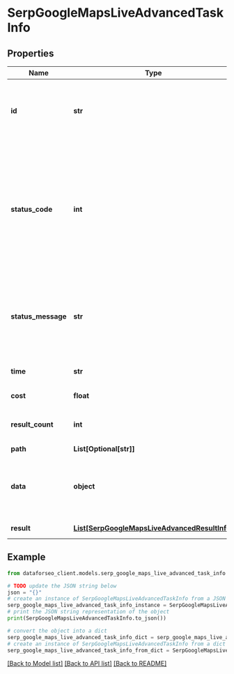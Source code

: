 # SerpGoogleMapsLiveAdvancedTaskInfo


## Properties

Name | Type | Description | Notes
------------ | ------------- | ------------- | -------------
**id** | **str** | task identifier unique task identifier in our system in the UUID format | [optional] 
**status_code** | **int** | status code of the task generated by DataForSEO, can be within the following range: 10000-60000 you can find the full list of the response codes here | [optional] 
**status_message** | **str** | informational message of the task you can find the full list of general informational messages here | [optional] 
**time** | **str** | execution time, seconds | [optional] 
**cost** | **float** | total tasks cost, USD | [optional] 
**result_count** | **int** | number of elements in the result array | [optional] 
**path** | **List[Optional[str]]** | URL path | [optional] 
**data** | **object** | contains the same parameters that you specified in the POST request | [optional] 
**result** | [**List[SerpGoogleMapsLiveAdvancedResultInfo]**](SerpGoogleMapsLiveAdvancedResultInfo.md) | array of results | [optional] 

## Example

```python
from dataforseo_client.models.serp_google_maps_live_advanced_task_info import SerpGoogleMapsLiveAdvancedTaskInfo

# TODO update the JSON string below
json = "{}"
# create an instance of SerpGoogleMapsLiveAdvancedTaskInfo from a JSON string
serp_google_maps_live_advanced_task_info_instance = SerpGoogleMapsLiveAdvancedTaskInfo.from_json(json)
# print the JSON string representation of the object
print(SerpGoogleMapsLiveAdvancedTaskInfo.to_json())

# convert the object into a dict
serp_google_maps_live_advanced_task_info_dict = serp_google_maps_live_advanced_task_info_instance.to_dict()
# create an instance of SerpGoogleMapsLiveAdvancedTaskInfo from a dict
serp_google_maps_live_advanced_task_info_from_dict = SerpGoogleMapsLiveAdvancedTaskInfo.from_dict(serp_google_maps_live_advanced_task_info_dict)
```
[[Back to Model list]](../README.md#documentation-for-models) [[Back to API list]](../README.md#documentation-for-api-endpoints) [[Back to README]](../README.md)



